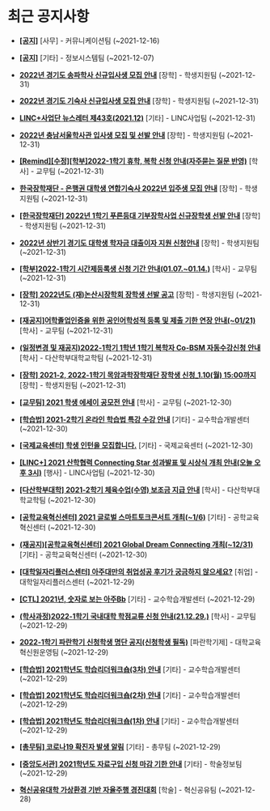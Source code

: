 # 최근 공지사항

* **[[공지]](http://ajou.ac.kr/kr/ajou/notice.do?mode=view&amp;articleNo=147976&amp;article.offset=0&amp;articleLimit=30)**
 [사무] - 커뮤니케이션팀 (~2021-12-16)

* **[[공지]](http://ajou.ac.kr/kr/ajou/notice.do?mode=view&amp;articleNo=141548&amp;article.offset=0&amp;articleLimit=30)**
 [기타] - 정보시스템팀 (~2021-12-07)

* **[2022년 경기도 송파학사 신규입사생 모집 안내](http://ajou.ac.kr/kr/ajou/notice.do?mode=view&amp;articleNo=179208&amp;article.offset=0&amp;articleLimit=30)**
 [장학] - 학생지원팀 (~2021-12-31)

* **[2022년 경기도 기숙사 신규입사생 모집 안내](http://ajou.ac.kr/kr/ajou/notice.do?mode=view&amp;articleNo=179207&amp;article.offset=0&amp;articleLimit=30)**
 [장학] - 학생지원팀 (~2021-12-31)

* **[LINC+사업단 뉴스레터 제43호(2021.12)](http://ajou.ac.kr/kr/ajou/notice.do?mode=view&amp;articleNo=179206&amp;article.offset=0&amp;articleLimit=30)**
 [기타] - LINC사업팀 (~2021-12-31)

* **[2022년 충남서울학사관 입사생 모집 및 선발 안내](http://ajou.ac.kr/kr/ajou/notice.do?mode=view&amp;articleNo=179204&amp;article.offset=0&amp;articleLimit=30)**
 [장학] - 학생지원팀 (~2021-12-31)

* **[[Remind][수정][학부]2022-1학기 휴학, 복학 신청 안내(자주묻는 질문 반영)](http://ajou.ac.kr/kr/ajou/notice.do?mode=view&amp;articleNo=179203&amp;article.offset=0&amp;articleLimit=30)**
 [학사] - 교무팀 (~2021-12-31)

* **[한국장학재단 - 은행권 대학생 연합기숙사 2022년 입주생 모집 안내](http://ajou.ac.kr/kr/ajou/notice.do?mode=view&amp;articleNo=179201&amp;article.offset=0&amp;articleLimit=30)**
 [장학] - 학생지원팀 (~2021-12-31)

* **[[한국장학재단] 2022년 1학기 푸른등대 기부장학사업 신규장학생 선발 안내](http://ajou.ac.kr/kr/ajou/notice.do?mode=view&amp;articleNo=179200&amp;article.offset=0&amp;articleLimit=30)**
 [장학] - 학생지원팀 (~2021-12-31)

* **[2022년 상반기 경기도 대학생 학자금 대출이자 지원 신청안내](http://ajou.ac.kr/kr/ajou/notice.do?mode=view&amp;articleNo=179199&amp;article.offset=0&amp;articleLimit=30)**
 [장학] - 학생지원팀 (~2021-12-31)

* **[[학부]2022-1학기 시간제등록생 신청 기간 안내(01.07.~01.14.)](http://ajou.ac.kr/kr/ajou/notice.do?mode=view&amp;articleNo=179197&amp;article.offset=0&amp;articleLimit=30)**
 [학사] - 교무팀 (~2021-12-31)

* **[[장학] 2022년도 (재)논산시장학회 장학생 선발 공고](http://ajou.ac.kr/kr/ajou/notice.do?mode=view&amp;articleNo=179196&amp;article.offset=0&amp;articleLimit=30)**
 [장학] - 학생지원팀 (~2021-12-31)

* **[[재공지]어학졸업인증을 위한 공인어학성적 등록 및 제출 기한 연장 안내(~01/21)](http://ajou.ac.kr/kr/ajou/notice.do?mode=view&amp;articleNo=179192&amp;article.offset=0&amp;articleLimit=30)**
 [학사] - 교무팀 (~2021-12-31)

* **[(일정변경 및 재공지)2022-1학기 1학년 1학기 복학자 Co-BSM 자동수강신청 안내](http://ajou.ac.kr/kr/ajou/notice.do?mode=view&amp;articleNo=179188&amp;article.offset=0&amp;articleLimit=30)**
 [학사] - 다산학부대학교학팀 (~2021-12-31)

* **[[장학] 2021-2, 2022-1학기 목암과학장학재단 장학생 신청_1.10(월) 15:00까지](http://ajou.ac.kr/kr/ajou/notice.do?mode=view&amp;articleNo=179187&amp;article.offset=0&amp;articleLimit=30)**
 [장학] - 학생지원팀 (~2021-12-31)

* **[[교무팀] 2021 학생 에세이 공모전 안내](http://ajou.ac.kr/kr/ajou/notice.do?mode=view&amp;articleNo=179181&amp;article.offset=0&amp;articleLimit=30)**
 [학사] - 교무팀 (~2021-12-30)

* **[[학습법] 2021-2학기 온라인 학습법 특강 수강 안내](http://ajou.ac.kr/kr/ajou/notice.do?mode=view&amp;articleNo=179170&amp;article.offset=0&amp;articleLimit=30)**
 [기타] - 교수학습개발센터 (~2021-12-30)

* **[[국제교육센터] 학생 인턴을 모집합니다.](http://ajou.ac.kr/kr/ajou/notice.do?mode=view&amp;articleNo=179169&amp;article.offset=0&amp;articleLimit=30)**
 [기타] - 국제교육센터 (~2021-12-30)

* **[[LINC+] 2021 산학협력 Connecting Star 성과발표 및 시상식 개최 안내(오늘 오후 3시)](http://ajou.ac.kr/kr/ajou/notice.do?mode=view&amp;articleNo=179168&amp;article.offset=0&amp;articleLimit=30)**
 [행사] - LINC사업팀 (~2021-12-30)

* **[[다산학부대학] 2021-2학기 체육수업(수영) 보조금 지급 안내](http://ajou.ac.kr/kr/ajou/notice.do?mode=view&amp;articleNo=179160&amp;article.offset=0&amp;articleLimit=30)**
 [학사] - 다산학부대학교학팀 (~2021-12-30)

* **[[공학교육혁신센터] 2021 글로벌 스마트토크콘서트 개최(~1/6)](http://ajou.ac.kr/kr/ajou/notice.do?mode=view&amp;articleNo=179158&amp;article.offset=0&amp;articleLimit=30)**
 [기타] - 공학교육혁신센터 (~2021-12-30)

* **[(재공지)[공학교육혁신센터] 2021 Global Dream Connecting 개최(~12/31)](http://ajou.ac.kr/kr/ajou/notice.do?mode=view&amp;articleNo=179157&amp;article.offset=0&amp;articleLimit=30)**
 [기타] - 공학교육혁신센터 (~2021-12-30)

* **[[대학일자리플러스센터] 아주대만의 취업성공 후기가 궁금하지 않으세요?](http://ajou.ac.kr/kr/ajou/notice.do?mode=view&amp;articleNo=179152&amp;article.offset=0&amp;articleLimit=30)**
 [취업] - 대학일자리플러스센터 (~2021-12-29)

* **[[CTL] 2021년, 숫자로 보는 아주Bb](http://ajou.ac.kr/kr/ajou/notice.do?mode=view&amp;articleNo=179150&amp;article.offset=0&amp;articleLimit=30)**
 [기타] - 교수학습개발센터 (~2021-12-29)

* **[(학사과정)2022-1학기 국내대학 학점교류 신청 안내(21.12.29.)](http://ajou.ac.kr/kr/ajou/notice.do?mode=view&amp;articleNo=179145&amp;article.offset=0&amp;articleLimit=30)**
 [학사] - 교무팀 (~2021-12-29)

* **[2022-1학기 파란학기 신청학생 명단 공지(신청학생 필독)](http://ajou.ac.kr/kr/ajou/notice.do?mode=view&amp;articleNo=179135&amp;article.offset=0&amp;articleLimit=30)**
 [파란학기제] - 대학교육혁신원운영팀 (~2021-12-29)

* **[[학습법] 2021학년도 학습리더워크숍(3차) 안내](http://ajou.ac.kr/kr/ajou/notice.do?mode=view&amp;articleNo=179133&amp;article.offset=0&amp;articleLimit=30)**
 [기타] - 교수학습개발센터 (~2021-12-29)

* **[[학습법] 2021학년도 학습리더워크숍(2차) 안내](http://ajou.ac.kr/kr/ajou/notice.do?mode=view&amp;articleNo=179132&amp;article.offset=0&amp;articleLimit=30)**
 [기타] - 교수학습개발센터 (~2021-12-29)

* **[[학습법] 2021학년도 학습리더워크숍(1차) 안내](http://ajou.ac.kr/kr/ajou/notice.do?mode=view&amp;articleNo=179131&amp;article.offset=0&amp;articleLimit=30)**
 [기타] - 교수학습개발센터 (~2021-12-29)

* **[[총무팀] 코로나19 확진자 발생 알림](http://ajou.ac.kr/kr/ajou/notice.do?mode=view&amp;articleNo=179128&amp;article.offset=0&amp;articleLimit=30)**
 [기타] - 총무팀 (~2021-12-29)

* **[[중앙도서관] 2021학년도 자료구입 신청 마감 기한 안내](http://ajou.ac.kr/kr/ajou/notice.do?mode=view&amp;articleNo=179123&amp;article.offset=0&amp;articleLimit=30)**
 [기타] - 학술정보팀 (~2021-12-29)

* **[혁신공유대학 가상환경 기반 자율주행 경진대회](http://ajou.ac.kr/kr/ajou/notice.do?mode=view&amp;articleNo=179118&amp;article.offset=0&amp;articleLimit=30)**
 [학술] - 혁신공유팀 (~2021-12-28)
